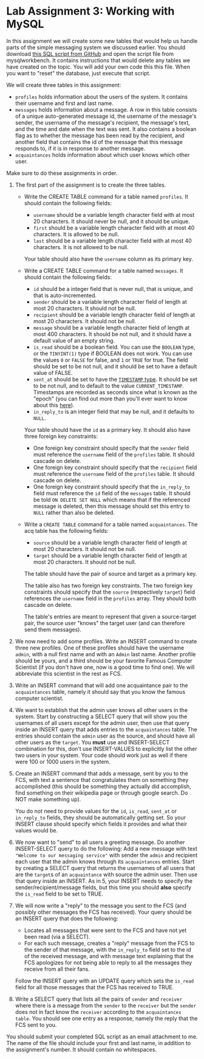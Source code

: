 Lab Assignment 3: Working with MySQL
====================================

In this assignment we will create some new tables that would help us handle parts of the simple messaging system we discussed earlier. You should download [this SQL script from GitHub](https://github.com/skiadas/DataWranglingCourse/blob/gh-pages/assignments/assignment3.sql) and open the script file from mysqlworkbench. It contains instructions that would delete any tables we have created on the topic. You will add your own code this this file. When you want to "reset" the database, just execute that script.

We will create three tables in this assignment:

- `profiles` holds information about the users of the system. It contains their username and first and last name.
- `messages` holds information about a message. A row in this table consists of a unique auto-generated message id, the username of the message's sender, the username of the message's recipient, the message's text, and the time and date when the text was sent. It also contains a boolean flag as to whether the message has been read by the recipient, and another field that contains the id of the message that this message responds to, if it is in response to another message.
- `acquaintances` holds information about which user knows which other user.

Make sure to do these assignments in order.

1. The first part of the assignment is to create the three tables.
    - Write the CREATE TABLE command for a table named `profiles`. It should contain the following fields:
        - `username` should be a variable length character field with at most 20 characters. It should never be null, and it should be unique.
        - `first` should be a variable length character field with at most 40 characters. It is allowed to be null.
        - `last` should be a variable length character field with at most 40 characters. It is not allowed to be null.

        Your table should also have the `username` column as its primary key.
    - Write a CREATE TABLE command for a table named `messages`. It should contain the following fields:
        - `id` should be a integer field that is never null, that is unique, and that is auto-incremented.
        - `sender` should be a variable length character field of length at most 20 characters. It should not be null.
        - `recipient` should be a variable length character field of length at most 20 characters. It should not be null.
        - `message` should be a variable length character field of length at most 400 characters. It should be not null, and it should have a default value of an empty string.
        - `is_read` should be a boolean field. You can use the `BOOLEAN` type, or the `TINYINT(1)` type if BOOLEAN does not work. You can use the values `0` or `FALSE` for false, and `1` or `TRUE` for true. The field should be set to be not null, and it should be set to have a default value of FALSE.
        - `sent_at` should be set to have the [`TIMESTAMP` type](https://dev.mysql.com/doc/refman/5.5/en/date-and-time-type-overview.html). It should be set to be not null, and to default to the value `CURRENT_TIMESTAMP`. Timestamps are recorded as seconds since what is known as the "epoch" (you can find out more than you'll ever want to know about this [here](https://en.wikipedia.org/wiki/Unix_time)).
        - `in_reply_to` is an integer field that may be null, and it defaults to `NULL`.

        Your table should have the `id` as a primary key. It should also have three foreign key constraints:

        - One foreign key constraint should specify that the `sender` field must reference the `username` field of the `profiles` table. It should cascade on delete.
        - One foreign key constraint should specify that the `recipient` field must reference the `username` field of the `profiles` table. It should cascade on delete.
        - One foreign key constraint should specify that the `in_reply_to` field must reference the `id` field of the `messages` table. It should be told `ON DELETE SET NULL` which means that if the referenced message is deleted, then this message should set this entry to `NULL` rather than also be deleted.
    - Write a `CREATE TABLE` command for a table named `acquaintances`. The acq table has the following fields:
        - `source` should be a variable length character field of length at most 20 characters. It should not be null.
        - `target` should be a variable length character field of length at most 20 characters. It should not be null.

        The table should have the pair of source and target as a primary key.

        The table also has two foreign key constraints. The two foreign key constraints should specify that the `source` (respectively `target`) field references the `username` field in the `profiles` array. They should both cascade on delete.

        The table's entries are meant to represent that given a source-target pair, the source user "knows" the target user (and can therefore send them messages).
2. We now need to add some profiles. Write an INSERT command to create three new profiles. One of these profiles should have the username `admin`, with a null first name and with an `Admin` last name. Another profile should be yours, and a third should be your favorite Famous Computer Scientist (if you don't have one, now is a good time to find one). We will abbreviate this scientist in the rest as FCS.
3. Write an INSERT command that will add one acquaintance pair to the `acquaintances` table, namely it should say that you know the famous computer scientist.
4. We want to establish that the admin user knows all other users in the system. Start by constructing a SELECT query that will show you the usernames of all users except for the admin user, then use that query inside an INSERT query that adds entries to the `acquaintances` table. The entries should contain the `admin` user as the source, and should have all other users as the `target`. You **must** use and INSERT-SELECT combination for this, don't use INSERT-VALUES to explicitly list the other two users in your system. Your code should work just as well if there were 100 or 1000 users in the system.
5. Create an INSERT command that adds a message, sent by you to the FCS, with text a sentence that congratulates them on something they accomplished (this should be something they actually did accomplish, find something on their wikipedia page or through google search. Do NOT make something up).

    You do not need to provide values for the `id`, `is_read`, `sent_at` or `in_reply_to` fields, they should be automatically getting set. So your INSERT clause should specify which fields it provides and what their values would be.
6. We now want to "send" to all users a greeting message. Do another INSERT-SELECT query to do the following: Add a new message with text `"Welcome to our messaging service"` with sender the `admin` and recipient each user that the admin knows through its `acquaintances` entries. Start by creating a SELECT query that returns the usernames of all users that are the `target`s of an `acquaintance` with source the admin user. Then use that query inside an INSERT. As in 5, your INSERT needs to specify the sender/recipient/message fields, but this time you should **also** specify the `is_read` field to be set to TRUE.
7. We will now write a "reply" to the message you sent to the FCS (and possibly other messages the FCS has received). Your query should be an INSERT query that does the following:

    - Locates all messages that were sent to the FCS and have not yet been read (via a SELECT).
    - For each such message, creates a "reply" message from the FCS to the sender of that message, with the `in_reply_to` field set to the id of the received message, and with message text explaining that the FCS apologizes for not being able to reply to all the messages they receive from all their fans.

    Follow the INSERT query with an UPDATE query which sets the `is_read` field for all those messages that the FCS has received to TRUE.
8. Write a SELECT query that lists all the pairs of `sender` and `receiver` where there is a message from the `sender` to the `receiver` but the `sender` does not in fact know the `receiver` according to the `acquaintances table`. You should see one entry as a response, namely the reply that the FCS sent to you.

You should submit your completed SQL script as an email attachment to me. The name of the file should include your first and last name, in addition to the assignment's number. It should contain no whitespaces.
